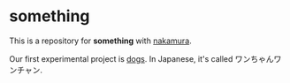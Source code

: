 # something

This is a repository for **something** with [nakamura](https://github.com/nakamura0067).

Our first experimental project is [dogs](https://github.com/shirakurak/something/tree/main/dogs). In Japanese, it's called ワンちゃんワンチャン. 